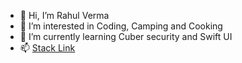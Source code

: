 - 👋 Hi, I’m Rahul Verma
- 👀 I’m interested in Coding, Camping and Cooking
- 🌱 I’m currently learning Cuber security and Swift UI
- 📫 [Stack Link](https://stackoverflow.com/users/2831045/rahul-verma)

<!---
rahulvermaios/rahulvermaios is a ✨ special ✨ repository because its `README.md` (this file) appears on your GitHub profile.
You can click the Preview link to take a look at your changes.
--->
